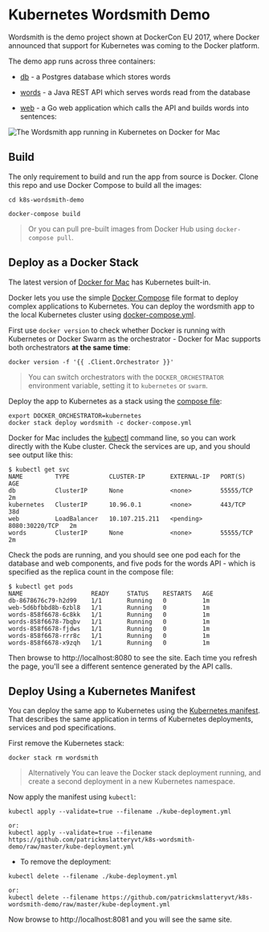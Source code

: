 # Kubernetes Wordsmith Demo

Wordsmith is the demo project shown at DockerCon EU 2017, where Docker announced that support for Kubernetes was coming to the Docker platform.

The demo app runs across three containers:

- [db](db/Dockerfile) - a Postgres database which stores words

- [words](words/Dockerfile) - a Java REST API which serves words read from the database

- [web](web/Dockerfile) - a Go web application which calls the API and builds words into sentences:

![The Wordsmith app running in Kubernetes on Docker for Mac](img/dockercon_EU_17.jpg)

## Build

The only requirement to build and run the app from source is Docker. Clone this repo and use Docker Compose to build all the images:

```
cd k8s-wordsmith-demo

docker-compose build
```

> Or you can pull pre-built images from Docker Hub using `docker-compose pull`.


## Deploy as a Docker Stack

The latest version of [Docker for Mac](https://www.docker.com/docker-mac) has Kubernetes built-in.

Docker lets you use the simple [Docker Compose](https://docs.docker.com/compose/) file format to deploy complex applications to Kubernetes. You can deploy the wordsmith app to the local Kubernetes cluster using [docker-compose.yml](docker-compose.yml).

First use `docker version` to check whether Docker is running with Kubernetes or Docker Swarm as the orchestrator - Docker for Mac supports both orchestrators **at the same time**:

```
docker version -f '{{ .Client.Orchestrator }}'
```

> You can switch orchestrators with the `DOCKER_ORCHESTRATOR` environment variable, setting it to `kubernetes` or `swarm`.

Deploy the app to Kubernetes as a stack using the [compose file](docker-compose.yml):

```
export DOCKER_ORCHESTRATOR=kubernetes
docker stack deploy wordsmith -c docker-compose.yml
```

Docker for Mac includes the [kubectl](https://kubernetes.io/docs/reference/kubectl/overview/) command line, so you can work directly with the Kube cluster. Check the services are up, and you should see output like this:

```
$ kubectl get svc
NAME         TYPE           CLUSTER-IP       EXTERNAL-IP   PORT(S)          AGE
db           ClusterIP      None             <none>        55555/TCP        2m
kubernetes   ClusterIP      10.96.0.1        <none>        443/TCP          38d
web          LoadBalancer   10.107.215.211   <pending>     8080:30220/TCP   2m
words        ClusterIP      None             <none>        55555/TCP        2m
```

Check the pods are running, and you should see one pod each for the database and web components, and five pods for the words API - which is specified as the replica count in the compose file:

```
$ kubectl get pods
NAME                   READY     STATUS    RESTARTS   AGE
db-8678676c79-h2d99    1/1       Running   0          1m
web-5d6bfbbd8b-6zbl8   1/1       Running   0          1m
words-858f6678-6c8kk   1/1       Running   0          1m
words-858f6678-7bqbv   1/1       Running   0          1m
words-858f6678-fjdws   1/1       Running   0          1m
words-858f6678-rrr8c   1/1       Running   0          1m
words-858f6678-x9zqh   1/1       Running   0          1m
```

Then browse to http://localhost:8080 to see the site. Each time you refresh the page, you'll see a different sentence generated by the API calls.


## Deploy Using a Kubernetes Manifest

You can deploy the same app to Kubernetes using the [Kubernetes manifest](kube-deployment.yml). That describes the same application in terms of Kubernetes deployments, services and pod specifications.

First remove the Kubernetes stack:

```
docker stack rm wordsmith
```

> Alternatively You can leave the Docker stack deployment running, and create a second deployment in a new Kubernetes namespace.

Now apply the manifest using `kubectl`:

```
kubectl apply --validate=true --filename ./kube-deployment.yml

or:
kubectl apply --validate=true --filename https://github.com/patrickmslatteryvt/k8s-wordsmith-demo/raw/master/kube-deployment.yml
```

* To remove the deployment:

```
kubectl delete --filename ./kube-deployment.yml

or:
kubectl delete --filename https://github.com/patrickmslatteryvt/k8s-wordsmith-demo/raw/master/kube-deployment.yml
```

Now browse to http://localhost:8081 and you will see the same site.
